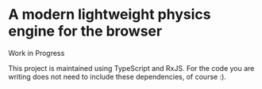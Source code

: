 # A modern lightweight physics engine for the browser

Work in Progress

This project is maintained using TypeScript and RxJS. 
For the code you are writing does not need to include these dependencies, of course :).

